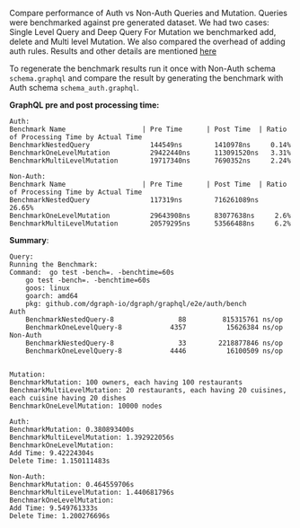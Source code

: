 Compare performance of Auth vs Non-Auth Queries and Mutation.
Queries were benchmarked against pre generated dataset. We had two cases: Single Level Query and Deep Query
For Mutation we benchmarked add, delete and Multi level Mutation.
We also compared the overhead of adding auth rules.
Results and other details are mentioned <a href="https://discuss.dgraph.io/t/graphql-query-mutation-benchmarking-result/8604/"> here </a>

To regenerate the benchmark results run it once with Non-Auth schema `schema.graphql`
and compare the result by generating the benchmark with Auth schema `schema_auth.graphql`.

**GraphQL pre and post processing time:**<br>
````
Auth:
Benchmark Name                   | Pre Time      | Post Time  | Ratio of Processing Time by Actual Time
BenchmarkNestedQuery               144549ns        1410978ns     0.14%
BenchmarkOneLevelMutation          29422440ns      113091520ns   3.31%
BenchmarkMultiLevelMutation        19717340ns      7690352ns     2.24%

Non-Auth:
Benchmark Name                   | Pre Time      | Post Time  | Ratio of Processing Time by Actual Time
BenchmarkNestedQuery               117319ns        716261089ns    26.65%
BenchmarkOneLevelMutation          29643908ns      83077638ns     2.6%
BenchmarkMultiLevelMutation        20579295ns      53566488ns     6.2%
````
**Summary**:
````
Query:
Running the Benchmark:
Command:  go test -bench=. -benchtime=60s
	go test -bench=. -benchtime=60s
	goos: linux
	goarch: amd64
	pkg: github.com/dgraph-io/dgraph/graphql/e2e/auth/bench
Auth
	BenchmarkNestedQuery-8                88         815315761 ns/op
	BenchmarkOneLevelQuery-8            4357          15626384 ns/op
Non-Auth
	BenchmarkNestedQuery-8                33        2218877846 ns/op
	BenchmarkOneLevelQuery-8            4446          16100509 ns/op


Mutation:
BenchmarkMutation: 100 owners, each having 100 restaurants
BenchmarkMultiLevelMutation: 20 restaurants, each having 20 cuisines, each cuisine having 20 dishes
BenchmarkOneLevelMutation: 10000 nodes

Auth:
BenchmarkMutation: 0.380893400s
BenchmarkMultiLevelMutation: 1.392922056s
BenchmarkOneLevelMutation:
Add Time: 9.42224304s
Delete Time: 1.150111483s

Non-Auth:
BenchmarkMutation: 0.464559706s
BenchmarkMultiLevelMutation: 1.440681796s
BenchmarkOneLevelMutation:
Add Time: 9.549761333s
Delete Time: 1.200276696s
